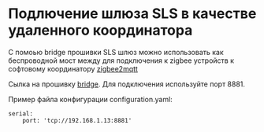 # Подлючение шлюза SLS в качестве удаленного координатора

С помоью bridge прошивки  SLS шлюз можно использовать как беспроводной мост между для подключения к zigbee устройств к софтовому координатору [zigbee2mqtt](https://www.zigbee2mqtt.io/how_tos/how_to_connect_to_a_remote_adapter.html)

Сылка на прошивку [bridge](https://github.com/slsys/Gateway/tree/master/rom/2020.08.05d1-bridge.bin). Для подключения используйте порт 8881.

Пример файла конфигурации configuration.yaml:

```
serial:
    port: 'tcp://192.168.1.13:8881'
```
